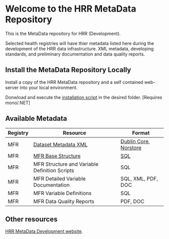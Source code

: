 # Welcome to the HRR MetaData Repository

This is the MetaData repository for HRR (Development).  

Selected health registries will have thier metadata listed here during the development of the HRR data infrastructure.  XML metadata, developing standards, and preliminary documentation and data quality reports.


## Install the MetaData Repository Locally

Install a copy of the HRR MetaData repository and a self contained web-server into your local environment.

Donwload and execute the [installation script](https://github.com/hrrno/datamunger/blob/develop/Munger/Scripts/install-metadata-webserver.fsx) in the desired folder.  [Requires mono/.NET]


## Available Metadata

| Registry | Resource | Format |
| --- | --- | --- |
| MFR | [Dataset Metadata XML](https://github.com/hrrno/metadata/blob/master/registries/mfr/norstore/norstore.xml) | [Dublin Core](http://dublincore.org/), [Norstore](https://www.norstore.no/services/archive) |
| MFR | [MFR Base Structure](https://github.com/hrrno/metadata/blob/master/registries/mfr/data/structure/mfr_all_fields.sql) | [SQL](http://en.wikipedia.org/wiki/SQL) |
| MFR | MFR Structure and Variable Definition Scripts | SQL |
| MFR | MFR Detailed Variable Documentation | SQL, XML, PDF, DOC |
| MFR | MFR Variable Definitions | SQL |
| MFR | MFR Data Quality Reports | PDF, DOC |


## Other resources


[HRR MetaData Development website](http://hrrno.github.io/metadata/).



